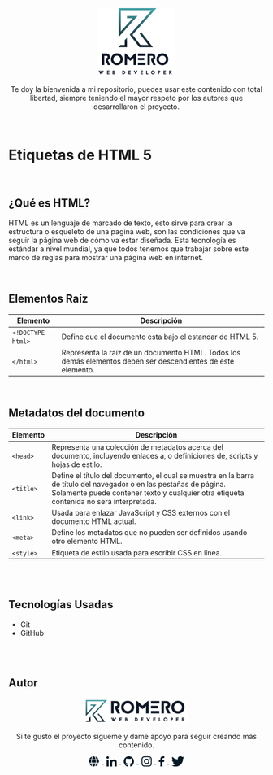 <p align="center"><img src="https://github.com/romerojoseing/archivos/blob/master/img/logov.png?raw=true" width="150"></p>

<p align="center">
Te doy la bienvenida a mi repositorio, puedes usar este contenido con total libertad, siempre teniendo el mayor respeto por los autores que desarrollaron el proyecto.
</p>

<br>

# Etiquetas de HTML 5

<br>

## ¿Qué es HTML?

HTML es un lenguaje de marcado de texto, esto sirve para crear la estructura o esqueleto de una pagina web, son las condiciones que va seguir la página web de cómo va estar diseñada. Esta tecnología es estándar a nivel mundial, ya que todos tenemos que trabajar sobre este marco de reglas para mostrar una página web en internet.

<br>

## Elementos Raíz

| Elemento              | Descripción                                                                                                  |
|-----------------------|--------------------------------------------------------------------------------------------------------------|
| ```<!DOCTYPE html>``` | Define que el documento esta bajo el estandar de HTML 5.                                                     |
| ```</html>```         | Representa la raíz de un documento HTML. Todos los demás elementos deben ser descendientes de este elemento. |

<br>

## Metadatos del documento

| Elemento      | Descripción                                                                                                                                                                                                  |
|---------------|--------------------------------------------------------------------------------------------------------------------------------------------------------------------------------------------------------------|
| ```<head>```  | Representa una colección de metadatos acerca del documento, incluyendo enlaces a, o definiciones de, scripts y hojas de estilo.                                                                              |
| ```<title>``` | Define el título del documento, el cual se muestra en la barra de título del navegador o en las pestañas de página. Solamente puede contener texto y cualquier otra etiqueta contenida no será interpretada. |
| ```<link>```  | Usada para enlazar JavaScript y CSS externos con el documento HTML actual.                                                                                                                                   |
| ```<meta>```  | Define los metadatos que no pueden ser definidos usando otro elemento HTML.                                                                                                                                  |
| ```<style>``` | Etiqueta de estilo usada para escribir CSS en línea.                                                                                                                                                         |

<br><br>

## Tecnologías Usadas

- Git
- GitHub

<br><br>

## Autor

<p align="center"><img src="https://github.com/romerojoseing/archivos/blob/master/img/logoh.png?raw=true" width="200"></p>

<p align="center">
  Si te gusto el proyecto sígueme y dame apoyo para seguir creando más contenido.
</p>

<p align="center">
  <a target="_blank" href="https://romerojose.com/"><img src="https://github.com/romerojoseing/archivos/blob/master/img/web.png?raw=true" height="20"></a> - 
  <a target="_blank" href="https://www.linkedin.com/in/romerojoseing/"><img src="https://github.com/romerojoseing/archivos/blob/master/img/linkedin.png?raw=true" height="20"></a> - 
  <a target="_blank" href="https://github.com/romerojoseing"><img src="https://github.com/romerojoseing/archivos/blob/master/img/github.png?raw=true" height="20"></a> - 
  <a target="_blank" href="https://www.instagram.com/romerojoseing/"><img src="https://github.com/romerojoseing/archivos/blob/master/img/instagram.png?raw=true" height="20"></a> - 
  <a target="_blank" href="https://www.facebook.com/romerojoseing"><img src="https://github.com/romerojoseing/archivos/blob/master/img/facebook.png?raw=true" height="20"></a> - 
  <a target="_blank" href="https://twitter.com/romerojoseing"><img src="https://github.com/romerojoseing/archivos/blob/master/img/twitter.png?raw=true" height="20"></a>
</p>